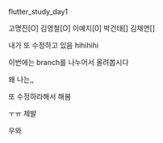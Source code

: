 flutter_study_day1


고명진[O]
김영철[O]
이예지[0]
박건태[]
김채연[]

내가 또 수정하고 있음
hihihihi


이번에는 branch를 나누어서 올려봅시다

왜 나는,,

또 수정하라해서 해봄

ㅜㅠ 제발

우와 